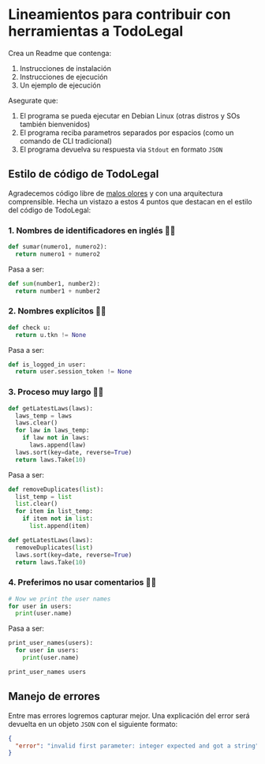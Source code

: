 # Lineamientos para contribuir con herramientas a TodoLegal

Crea un Readme que contenga:

1. Instrucciones de instalación
2. Instrucciones de ejecución
3. Un ejemplo de ejecución

Asegurate que:

1. El programa se pueda ejecutar en Debian Linux (otras distros y SOs también bienvenidos)
2. El programa reciba parametros separados por espacios (como un comando de CLI tradicional)
3. El programa devuelva su respuesta via `Stdout` en formato `JSON`

## Estilo de código de TodoLegal

Agradecemos código libre de [malos olores](https://es.wikipedia.org/wiki/Hediondez_del_c%C3%B3digo) y con una arquitectura comprensible. Hecha un vistazo a estos 4 puntos que destacan en el estilo del código de TodoLegal:

### 1. Nombres de identificadores en inglés 🙆✅

```python
def sumar(numero1, numero2):
  return numero1 + numero2
```

Pasa a ser:

```python
def sum(number1, number2):
  return number1 + number2
```


### 2. Nombres explícitos 🙆✅

```python
def check u:
  return u.tkn != None
```

Pasa a ser:

```python
def is_logged_in user:
  return user.session_token != None
```

### 3. Proceso muy largo 🙅❌

```python
def getLatestLaws(laws):
  laws_temp = laws
  laws.clear()
  for law in laws_temp:
    if law not in laws:
      laws.append(law)
  laws.sort(key=date, reverse=True)
  return laws.Take(10)
```

Pasa a ser:

```python
def removeDuplicates(list):
  list_temp = list
  list.clear()
  for item in list_temp:
    if item not in list:
      list.append(item)

def getLatestLaws(laws):
  removeDuplicates(list)
  laws.sort(key=date, reverse=True)
  return laws.Take(10)
```


### 4. Preferimos no usar comentarios 🙅❌

```python
# Now we print the user names
for user in users:
  print(user.name)
```

Pasa a ser:

```python
print_user_names(users):
  for user in users:
    print(user.name)

print_user_names users
```

## Manejo de errores

Entre mas errores logremos capturar mejor. Una explicación del error será devuelta en un objeto `JSON` con el siguiente formato:

```json
{
  "error": "invalid first parameter: integer expected and got a string"
}
```
